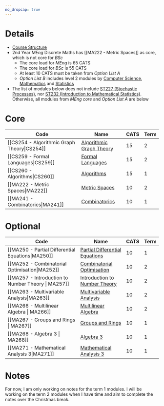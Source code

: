 ```yaml
---
no_dropcap: true
---
```

# Details
- [Course Structure](https://warwick.ac.uk/fac/sci/dcs/teaching/courses/dm2meng-2425)
- 2nd Year *MEng* Discrete Maths has [[MA222 - Metric Spaces]] as core, which is not core for *BSc*
	- The core load for *MEng* is 65 CATS
	- The core load for *BSc* is 55 CATS
	- At least 10 CATS must be taken from *Option List A*
	- *Option List B* includes level 2 modules by [Computer Science](https://warwick.ac.uk/fac/sci/dcs/teaching/modules/), [Mathematics](https://warwick.ac.uk/fac/sci/maths/currentstudents/ughandbook/year2) and [Statistics](https://warwick.ac.uk/fac/sci/statistics/currentstudents/modules/)
- The list of modules below does not include [ST227 (Stochastic Processes)](https://courses.warwick.ac.uk/modules/2023/ST227-10), nor [ST232 (Introduction to Mathematical Statistics)](https://courses.warwick.ac.uk/modules/2023/ST232-15). Otherwise, all modules from *MEng core* and *Option List A* are below 
# Core 

| Code                                         | Name                                                                                         | CATS | Term |
| -------------------------------------------- | -------------------------------------------------------------------------------------------- | ---- | ---- |
| [[CS254 -  Algorithmic Graph Theory\|CS254]] | [Algorithmic Graph Theory](https://warwick.ac.uk/fac/sci/dcs/teaching/modules/cs254/)        | 15   | 2    |
| [[CS259 - Formal Languages\|CS259]]          | [Formal Languages](https://warwick.ac.uk/fac/sci/dcs/teaching/modules/cs259/)                | 15   | 2    |
| [[CS260 - Algorithms\|CS260]]                | [Algorithms](https://warwick.ac.uk/fac/sci/dcs/teaching/modules/cs260/)                      | 15   | 1    |
| [[MA222 - Metric Spaces\|MA222]]             | [Metric Spaces](https://warwick.ac.uk/fac/sci/maths/currentstudents/ughandbook/ext/ma222/)   | 10   | 2    |
| [[MA241 - Combinatorics\|MA241]]             | [Combinatorics](https://warwick.ac.uk/fac/sci/maths/currentstudents/ughandbook/year2/ma241/) | 10   | 1    |
# Optional

| Code                                               | Name                                                                                                          | CATS | Term |
| -------------------------------------------------- | ------------------------------------------------------------------------------------------------------------- | ---- | ---- |
| [[MA250 - Partial Differential Equations\|MA250]]  | [Partial Differential Equations](https://warwick.ac.uk/fac/sci/maths/currentstudents/ughandbook/year2/ma250/) | 10   | 1    |
| [[MA252 - Combinatorial Optimisation\|MA252]]      | [Combinatorial Optimisation](https://warwick.ac.uk/fac/sci/maths/currentstudents/ughandbook/year2/ma252/)     | 10   | 2    |
| [[MA257 - Introduction to Number Theory \| MA257]] | [Introduction to Number Theory](https://warwick.ac.uk/fac/sci/maths/currentstudents/ughandbook/year2/ma257/)  | 10   | 2    |
| [[MA263 - Multivariable Analysis\|MA263]]          | [Multivariable Analysis](https://warwick.ac.uk/fac/sci/maths/currentstudents/ughandbook/year2/ma263/)         | 10   | 2    |
| [[MA266 - Multilinear Algebra \| MA266]]           | [Multilinear Algebra](https://warwick.ac.uk/fac/sci/maths/currentstudents/ughandbook/year2/ma266/)            | 10   | 2    |
| [[MA267 - Groups and Rings \| MA267]]              | [Groups and Rings](https://warwick.ac.uk/fac/sci/maths/currentstudents/ughandbook/ext/ma267/)                 | 10   | 1    |
| [[MA268 - Algebra 3 \| MA268]]                     | [Algebra 3](https://warwick.ac.uk/fac/sci/maths/currentstudents/ughandbook/year2/ma268/)                      | 10   | 1    |
| [[MA271 - Mathematical Analysis 3\|MA271]]         | [Mathematical Analysis 3](https://warwick.ac.uk/fac/sci/maths/currentstudents/ughandbook/ext/ma271/)          | 10   | 1    |
# Notes 

For now, I am only working on notes for the term 1 modules. I will be working on the term 2 modules when I have time and aim to complete the notes over the Christmas break.